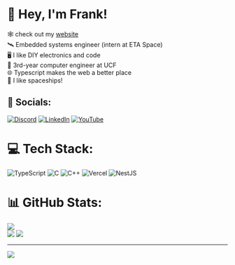 # 👋 Hey, I'm Frank!

🕸️ check out my [website](https://www.franklaterza.com/) <br>
🛰️ Embedded systems engineer (intern at ETA Space)<br>
🖥️ I like DIY electronics and code<br>
🎒 3rd-year computer engineer at UCF<br>
🌐 Typescript makes the web a better place<br>
🚀 I like spaceships!<br>

## 🔗 Socials:
[![Discord](https://img.shields.io/badge/Discord-%237289DA.svg?logo=discord&logoColor=white)](https://discord.gg/discord.gg/d4J7AQEF) [![LinkedIn](https://img.shields.io/badge/LinkedIn-%230077B5.svg?logo=linkedin&logoColor=white)](https://linkedin.com/in/laterzafrank) [![YouTube](https://img.shields.io/badge/YouTube-%23FF0000.svg?logo=YouTube&logoColor=white)](https://youtube.com/@UCuLsLChOp2IIjJQnbPQSq5Q) <br>


# 💻 Tech Stack:
![TypeScript](https://img.shields.io/badge/typescript-%23007ACC.svg?style=for-the-badge&logo=typescript&logoColor=white) ![C](https://img.shields.io/badge/c-%2300599C.svg?style=for-the-badge&logo=c&logoColor=white) ![C++](https://img.shields.io/badge/c++-%2300599C.svg?style=for-the-badge&logo=c%2B%2B&logoColor=white) ![Vercel](https://img.shields.io/badge/vercel-%23000000.svg?style=for-the-badge&logo=vercel&logoColor=white) ![NestJS](https://img.shields.io/badge/nestjs-%23E0234E.svg?style=for-the-badge&logo=nestjs&logoColor=white)

# 📊 GitHub Stats:
![](https://github-readme-streak-stats.herokuapp.com/?user=FrankLaterza&theme=dark&hide_border=false)<br/>
![](https://github-readme-stats.vercel.app/api/top-langs/?username=FrankLaterza&theme=dark&hide_border=false&include_all_commits=true&count_private=true&layout=compact)
![](https://github-contributor-stats.vercel.app/api?username=FrankLaterza&limit=5&theme=dark&combine_all_yearly_contributions=true)

---
[![](https://visitcount.itsvg.in/api?id=FrankLaterza&icon=0&color=0)](https://visitcount.itsvg.in)

<!-- Proudly created with GPRM ( https://gprm.itsvg.in ) -->
